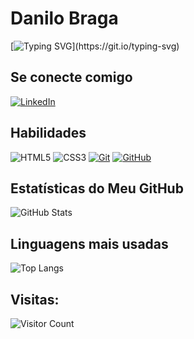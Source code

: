 # Danilo Braga
[![Typing SVG](https://readme-typing-svg.herokuapp.com?font=Fira+Code&size=14&pause=1500&color=30A3DC&width=435&lines=Olá+Dev!+Seja+bem-vindo+ao+meu+perfil+GitHub!;Prazer%2C+meu+nome+%C3%A9+Danilo+Braga.)](https://git.io/typing-svg)

## Se conecte comigo
[![LinkedIn](https://img.shields.io/badge/LinkedIn-ffffff?style=for-the-badge&logo=linkedin&logoColor=0077B5)](https://www.linkedin.com/in/danilo-brg/)
## Habilidades
![HTML5](https://img.shields.io/badge/HTML5-E34F26?style=for-the-badge&logo=html5&logoColor=white)
![CSS3](https://img.shields.io/badge/CSS3-1572B6?style=for-the-badge&logo=css3&logoColor=white)
[![Git](https://img.shields.io/badge/Git-000?style=for-the-badge&logo=git&logoColor=E94D5F)](https://git-scm.com/doc)
[![GitHub](https://img.shields.io/badge/GitHub-000?style=for-the-badge&logo=github&logoColor=30A3DC)](https://docs.github.com/)
## Estatísticas do Meu GitHub
![GitHub Stats](https://github-readme-stats.vercel.app/api?username=danilobraga&theme=transparent&bg_color=01381f&border_color=30A3DC&show_icons=true&icon_color=30A3DC&title_color=30A3DC&text_color=FFF)
## Linguagens mais usadas
![Top Langs](https://github-readme-stats-git-masterrstaa-rickstaa.vercel.app/api/top-langs/?username=danilobraga&layout=compact&bg_color=01381f&border_color=30A3DC&title_color=30A3DC&text_color=FFF)


## Visitas:  
![Visitor Count](https://profile-counter.glitch.me/danilobraga/count.svg)